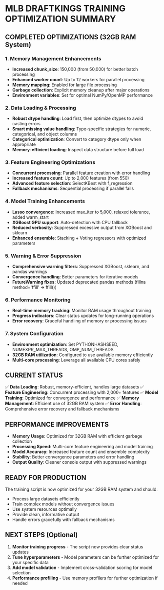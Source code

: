 # MLB DRAFTKINGS TRAINING OPTIMIZATION SUMMARY

## COMPLETED OPTIMIZATIONS (32GB RAM System)

### 1. Memory Management Enhancements
- **Increased chunk_size**: 150,000 (from 50,000) for better batch processing
- **Enhanced worker count**: Up to 12 workers for parallel processing
- **Memory mapping**: Enabled for large file processing
- **Garbage collection**: Explicit memory cleanup after major operations
- **Environment variables**: Set for optimal NumPy/OpenMP performance

### 2. Data Loading & Processing
- **Robust dtype handling**: Load first, then optimize dtypes to avoid casting errors
- **Smart missing value handling**: Type-specific strategies for numeric, categorical, and object columns
- **Categorical optimization**: Convert to category dtype only when appropriate
- **Memory-efficient loading**: Inspect data structure before full load

### 3. Feature Engineering Optimizations
- **Concurrent processing**: Parallel feature creation with error handling
- **Increased feature count**: Up to 2,000 features (from 550)
- **Advanced feature selection**: SelectKBest with f_regression
- **Fallback mechanisms**: Sequential processing if parallel fails

### 4. Model Training Enhancements
- **Lasso convergence**: Increased max_iter to 5,000, relaxed tolerance, added warm_start
- **XGBoost GPU support**: Auto-detection with CPU fallback
- **Reduced verbosity**: Suppressed excessive output from XGBoost and sklearn
- **Enhanced ensemble**: Stacking + Voting regressors with optimized parameters

### 5. Warning & Error Suppression
- **Comprehensive warning filters**: Suppressed XGBoost, sklearn, and pandas warnings
- **Convergence handling**: Better parameters for iterative models
- **FutureWarning fixes**: Updated deprecated pandas methods (fillna method='ffill' → ffill())

### 6. Performance Monitoring
- **Real-time memory tracking**: Monitor RAM usage throughout training
- **Progress indicators**: Clear status updates for long-running operations
- **Error recovery**: Graceful handling of memory or processing issues

### 7. System Configuration
- **Environment optimization**: Set PYTHONHASHSEED, NUMEXPR_MAX_THREADS, OMP_NUM_THREADS
- **32GB RAM utilization**: Configured to use available memory efficiently
- **Multi-core processing**: Leverage all available CPU cores safely

## CURRENT STATUS
✅ **Data Loading**: Robust, memory-efficient, handles large datasets
✅ **Feature Engineering**: Concurrent processing with 2,000+ features
✅ **Model Training**: Optimized for convergence and performance
✅ **Memory Management**: Efficient use of 32GB RAM system
✅ **Error Handling**: Comprehensive error recovery and fallback mechanisms

## PERFORMANCE IMPROVEMENTS
- **Memory Usage**: Optimized for 32GB RAM with efficient garbage collection
- **Processing Speed**: Multi-core feature engineering and model training
- **Model Accuracy**: Increased feature count and ensemble complexity
- **Stability**: Better convergence parameters and error handling
- **Output Quality**: Cleaner console output with suppressed warnings

## READY FOR PRODUCTION
The training script is now optimized for your 32GB RAM system and should:
- Process large datasets efficiently
- Train complex models without convergence issues
- Use system resources optimally
- Provide clean, informative output
- Handle errors gracefully with fallback mechanisms

## NEXT STEPS (Optional)
1. **Monitor training progress** - The script now provides clear status updates
2. **Tune hyperparameters** - Model parameters can be further optimized for your specific data
3. **Add model validation** - Implement cross-validation scoring for model selection
4. **Performance profiling** - Use memory profilers for further optimization if needed
